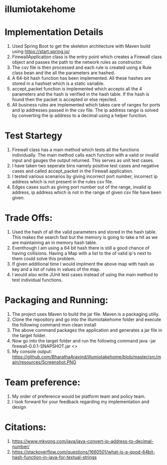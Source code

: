 # illumiotakehome

# Implementation Details
1) Used Spring Boot to get the skeleton architecture with Maven build using https://start.spring.io/
2) FirewallApplication class is the entry point which creates a Firewall class object and passes the path to the network rules as constructor.
3) The csv file is then processed and each rule is created using a Rule class bean and the all the parameters are hashed.
4) A 64-bit hash function has been implemented. All these hashes are stored in a hashset which is a static variable.
5) accept_packet function is implemented which accepts all the 4 parameters and the hash is verified in the hash table. If the hash is found then the packet is accepted or else rejected.
6) All business rules are implemented which takes care of ranges for ports and ip addresses passed in the csv file. The ip address range is solved by converting the ip address to a decimal using a helper function.


# Test Startegy
1) Firewall class has a main method which tests all the functions individually. The main method calls each function with a valid or invalid input and gauges the output returned. This serves as unit test cases.
2) I have taken two seperate bins namely positive test cases and negative cases and called accept_packet in the Firewall application.
3) I tested various scenarios by giving incorrect port number, incorrect ip address which is not present in the rules csv file.
4) Edges cases such as giving port number out of the range, invalid ip address, ip address which is not in the range of given csv file have been given.

# Trade Offs:
1) Used the hash of all the valid parameters and stored in the hash table. This makes the search fast but the memory is going to take a hit as we are maintaining an in memory hash table.
2) Eventhough I am using a 64 bit hash there is still a good chance of having collisions. Having a Map with a list to the of valid ip's next to them could solve this problem.
3) If given additional time I would implment the above map with hash as key and a list of rules in values of the map.
4) I would also write JUnit test cases instead of using the main method to test individual functions.

# Packaging and Running:
1) The project uses Maven to build the jar file. Maven is a packaging utiliy. 
2) Clone the repository and go into the illumiotakehome folder and execute the following command mvn clean install
3) The above command packages the application and generates a jar file in the target folder.
4) Now go into the target folder and run the following command java -jar firewall-0.0.1-SNAPSHOT.jar <<path to the rules>>
5) My console output: https://github.com/BharathaAravind/illumiotakehome/blob/master/src/main/resources/Screenshot.PNG

# Team preference:
1) My order of preference would be platform team and policy team.
2) I look forward for your feedback regarding my implementation and design

# Citations:
1) https://www.mkyong.com/java/java-convert-ip-address-to-decimal-number/
2) https://stackoverflow.com/questions/1660501/what-is-a-good-64bit-hash-function-in-java-for-textual-strings
